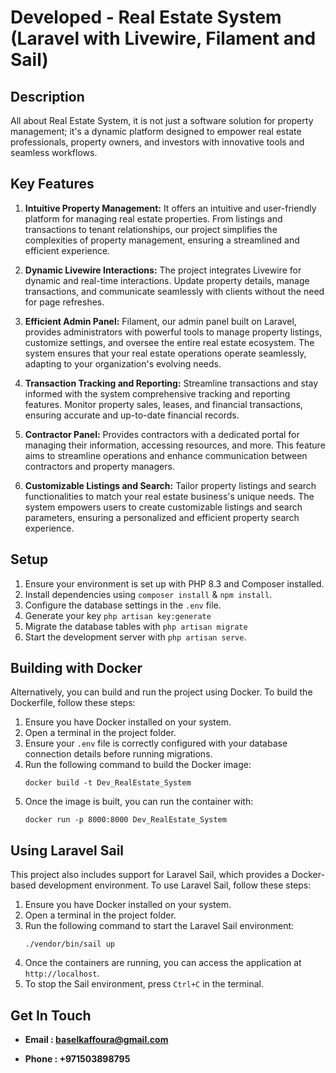 # Developed  -  Real Estate System (Laravel with Livewire, Filament and Sail)


## Description

All about Real Estate System, it is not just a software solution for property management; it's a dynamic platform designed to empower real estate professionals, property owners, and investors with innovative tools and seamless workflows.


## Key Features

1. **Intuitive Property Management:** It offers an intuitive and user-friendly platform for managing real estate properties. From listings and transactions to tenant relationships, our project simplifies the complexities of property management, ensuring a streamlined and efficient experience.

2. **Dynamic Livewire Interactions:** The project integrates Livewire for dynamic and real-time interactions. Update property details, manage transactions, and communicate seamlessly with clients without the need for page refreshes.

3. **Efficient Admin Panel:** Filament, our admin panel built on Laravel, provides administrators with powerful tools to manage property listings, customize settings, and oversee the entire real estate ecosystem. The system ensures that your real estate operations operate seamlessly, adapting to your organization's evolving needs.

4. **Transaction Tracking and Reporting:** Streamline transactions and stay informed with the system comprehensive tracking and reporting features. Monitor property sales, leases, and financial transactions, ensuring accurate and up-to-date financial records.

5. **Contractor Panel:** Provides contractors with a dedicated portal for managing their information, accessing resources, and more. This feature aims to streamline operations and enhance communication between contractors and property managers.

5. **Customizable Listings and Search:** Tailor property listings and search functionalities to match your real estate business's unique needs. The system empowers users to create customizable listings and search parameters, ensuring a personalized and efficient property search experience.


## Setup
 
1. Ensure your environment is set up with PHP 8.3 and Composer installed.
2. Install dependencies using `composer install` & `npm install`.
3. Configure the database settings in the `.env` file.
4. Generate your key `php artisan key:generate`
5. Migrate the database tables with `php artisan migrate`
6. Start the development server with `php artisan serve`.

## Building with Docker

Alternatively, you can build and run the project using Docker. To build the Dockerfile, follow these steps:

1. Ensure you have Docker installed on your system.
2. Open a terminal in the project folder.
3. Ensure your `.env` file is correctly configured with your database connection details before running migrations.
4. Run the following command to build the Docker image:
   ```
   docker build -t Dev_RealEstate_System
   ```
5. Once the image is built, you can run the container with:
   ```
   docker run -p 8000:8000 Dev_RealEstate_System
   ```


## Using Laravel Sail

This project also includes support for Laravel Sail, which provides a Docker-based development environment. To use Laravel Sail, follow these steps:

1. Ensure you have Docker installed on your system.
2. Open a terminal in the project folder.
3. Run the following command to start the Laravel Sail environment:
   ```
   ./vendor/bin/sail up
   ```
4. Once the containers are running, you can access the application at `http://localhost`.
5. To stop the Sail environment, press `Ctrl+C` in the terminal.


## Get In Touch

- **Email : baselkaffoura@gmail.com**

- **Phone : +971503898795**